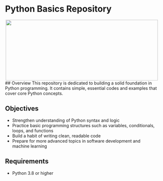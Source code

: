 # Python Basics Repository
<div align="center">
  <img src="[[https://www.google.com/url?sa=i&url=https%3A%2F%2Fnamu.wiki%2Fw%2FPython&psig=AOvVaw1jz0SU2uYZ91G7P3Kn3-10&ust=1745886314292000&source=images&cd=vfe&opi=89978449&ved=0CBQQjRxqFwoTCNCzr8C7-YwDFQAAAAAdAAAAABAJ](https://mblogthumb-phinf.pstatic.net/MjAxNzAyMTNfMjEg/MDAxNDg2OTcxNzM3NTE5.FKqf5HaO1eoFhgXkGE2jXVKKQ-jVdwXho4N8cIU6L-Ig.KOSZAUeaSF3L8rh1kjDgoQUDuFg5pEX6EsZKJ4lmASEg.JPEG.acornedu/01_%ED%94%84%EB%A1%9C%EA%B7%B8%EB%9E%98%EB%B0%8D%EC%96%B8%EC%96%B4.jpg?type=w800)](https://velog.velcdn.com/images/dankj1991/post/a8b7bb2f-aaaf-4661-9914-cd442fca8f2f/image.png)" width="500" height="200"/>
</div>
## Overview
This repository is dedicated to building a solid foundation in Python programming.  
It contains simple, essential codes and examples that cover core Python concepts.

## Objectives
- Strengthen understanding of Python syntax and logic
- Practice basic programming structures such as variables, conditionals, loops, and functions
- Build a habit of writing clean, readable code
- Prepare for more advanced topics in software development and machine learning

## Requirements
- Python 3.8 or higher
